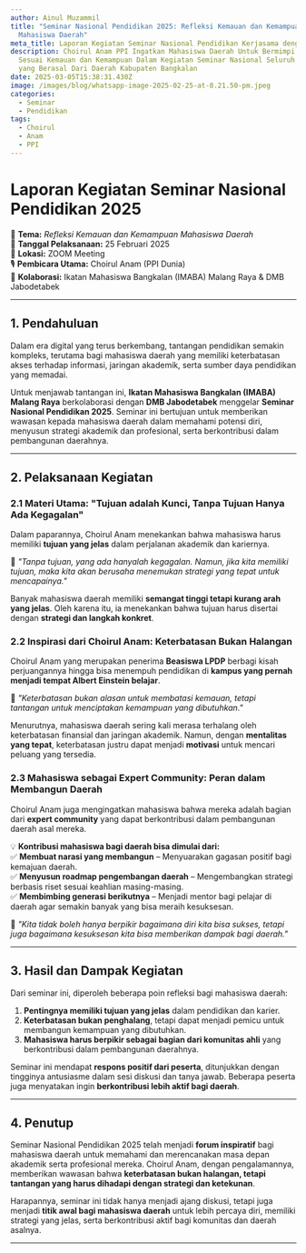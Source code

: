 ```yaml
---
author: Ainul Muzammil
title: "Seminar Nasional Pendidikan 2025: Refleksi Kemauan dan Kemampuan
  Mahasiswa Daerah"
meta_title: Laporan Kegiatan Seminar Nasional Pendidikan Kerjasama dengan DMB Jabodetabek
description: Choirul Anam PPI Ingatkan Mahasiswa Daerah Untuk Bermimpi Tinggi
  Sesuai Kemauan dan Kemampuan Dalam Kegiatan Seminar Nasional Seluruh Mahasiswa
  yang Berasal Dari Daerah Kabupaten Bangkalan
date: 2025-03-05T15:38:31.430Z
image: /images/blog/whatsapp-image-2025-02-25-at-8.21.50-pm.jpeg
categories:
  - Seminar
  - Pendidikan
tags:
  - Choirul
  - Anam
  - PPI
---
```

# **Laporan Kegiatan Seminar Nasional Pendidikan 2025**  
📌 **Tema:** *Refleksi Kemauan dan Kemampuan Mahasiswa Daerah*  
📅 **Tanggal Pelaksanaan:** 25 Februari 2025  
📍 **Lokasi:** ZOOM Meeting  
🎙 **Pembicara Utama:** Choirul Anam (PPI Dunia)  
🤝 **Kolaborasi:** Ikatan Mahasiswa Bangkalan (IMABA) Malang Raya & DMB Jabodetabek  

---

## **1. Pendahuluan**  
Dalam era digital yang terus berkembang, tantangan pendidikan semakin kompleks, terutama bagi mahasiswa daerah yang memiliki keterbatasan akses terhadap informasi, jaringan akademik, serta sumber daya pendidikan yang memadai.  

Untuk menjawab tantangan ini, **Ikatan Mahasiswa Bangkalan (IMABA) Malang Raya** berkolaborasi dengan **DMB Jabodetabek** menggelar **Seminar Nasional Pendidikan 2025**. Seminar ini bertujuan untuk memberikan wawasan kepada mahasiswa daerah dalam memahami potensi diri, menyusun strategi akademik dan profesional, serta berkontribusi dalam pembangunan daerahnya.  

---

## **2. Pelaksanaan Kegiatan**  

### **2.1 Materi Utama: "Tujuan adalah Kunci, Tanpa Tujuan Hanya Ada Kegagalan"**  
Dalam paparannya, Choirul Anam menekankan bahwa mahasiswa harus memiliki **tujuan yang jelas** dalam perjalanan akademik dan kariernya.  

📢 *"Tanpa tujuan, yang ada hanyalah kegagalan. Namun, jika kita memiliki tujuan, maka kita akan berusaha menemukan strategi yang tepat untuk mencapainya."*  

Banyak mahasiswa daerah memiliki **semangat tinggi tetapi kurang arah yang jelas**. Oleh karena itu, ia menekankan bahwa tujuan harus disertai dengan **strategi dan langkah konkret**.  

### **2.2 Inspirasi dari Choirul Anam: Keterbatasan Bukan Halangan**  
Choirul Anam yang merupakan penerima **Beasiswa LPDP** berbagi kisah perjuangannya hingga bisa menempuh pendidikan di **kampus yang pernah menjadi tempat Albert Einstein belajar**.  

🔹 *"Keterbatasan bukan alasan untuk membatasi kemauan, tetapi tantangan untuk menciptakan kemampuan yang dibutuhkan."*  

Menurutnya, mahasiswa daerah sering kali merasa terhalang oleh keterbatasan finansial dan jaringan akademik. Namun, dengan **mentalitas yang tepat**, keterbatasan justru dapat menjadi **motivasi** untuk mencari peluang yang tersedia.  

### **2.3 Mahasiswa sebagai Expert Community: Peran dalam Membangun Daerah**  
Choirul Anam juga mengingatkan mahasiswa bahwa mereka adalah bagian dari **expert community** yang dapat berkontribusi dalam pembangunan daerah asal mereka.  

💡 **Kontribusi mahasiswa bagi daerah bisa dimulai dari:**  
✅ **Membuat narasi yang membangun** – Menyuarakan gagasan positif bagi kemajuan daerah.  
✅ **Menyusun roadmap pengembangan daerah** – Mengembangkan strategi berbasis riset sesuai keahlian masing-masing.  
✅ **Membimbing generasi berikutnya** – Menjadi mentor bagi pelajar di daerah agar semakin banyak yang bisa meraih kesuksesan.  

📢 *"Kita tidak boleh hanya berpikir bagaimana diri kita bisa sukses, tetapi juga bagaimana kesuksesan kita bisa memberikan dampak bagi daerah."*  

---

## **3. Hasil dan Dampak Kegiatan**  
Dari seminar ini, diperoleh beberapa poin refleksi bagi mahasiswa daerah:  
1. **Pentingnya memiliki tujuan yang jelas** dalam pendidikan dan karier.  
2. **Keterbatasan bukan penghalang**, tetapi dapat menjadi pemicu untuk membangun kemampuan yang dibutuhkan.  
3. **Mahasiswa harus berpikir sebagai bagian dari komunitas ahli** yang berkontribusi dalam pembangunan daerahnya.  

Seminar ini mendapat **respons positif dari peserta**, ditunjukkan dengan tingginya antusiasme dalam sesi diskusi dan tanya jawab. Beberapa peserta juga menyatakan ingin **berkontribusi lebih aktif bagi daerah**.  

---

## **4. Penutup**  
Seminar Nasional Pendidikan 2025 telah menjadi **forum inspiratif** bagi mahasiswa daerah untuk memahami dan merencanakan masa depan akademik serta profesional mereka. Choirul Anam, dengan pengalamannya, memberikan wawasan bahwa **keterbatasan bukan halangan, tetapi tantangan yang harus dihadapi dengan strategi dan ketekunan**.  

Harapannya, seminar ini tidak hanya menjadi ajang diskusi, tetapi juga menjadi **titik awal bagi mahasiswa daerah** untuk lebih percaya diri, memiliki strategi yang jelas, serta berkontribusi aktif bagi komunitas dan daerah asalnya.  

---

